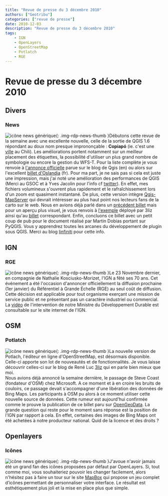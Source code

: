 ```yaml
---
title: "Revue de presse du 3 décembre 2010"
authors: ["Geotribu"]
categories: ["revue de presse"]
date: 2010-12-03
description: "Revue de presse du 3 décembre 2010"
tags:
    - IGN
    - OpenLayers
    - OpenStreetMap
    - Potlatch
    - RGE
---
```


# Revue de presse du 3 décembre 2010

## Divers

### News

![icône news générique](https://cdn.geotribu.fr/img/internal/icons-rdp-news/news.png "News Geotribu"){: .img-rdp-news-thumb }Débutons cette revue de la semaine avec une excellente nouvelle, celle de la sortie de QGIS 1.6 répondant au doux nom presque imprononçable : **Copiapó** (ie. c'est une [ville](http://geotribu.net/applications/baselayers/index.php?zoom=12&lon=-7828668.2588643&lat=-3169701.0380392) au Chili). Les améliorations portent notamment sur un meilleur placement des étiquettes, la possibilité d'utiliser un plus grand nombre de symbologie ou encore la gestion du WFS-T. Pour la liste complète je vous renvoie à [l'annonce officielle](http://blog.qgis.org/node/146) parue sur le blog de Qgis (en) ou alors sur l'excellent [billet d'Oslandia](http://www.oslandia.com/tech/?p=889) (fr). Pour ma part, je ne sais pas si cela est juste une impression, mais j'ai noté une amélioration des performances de QGIS (Merci au GSOC et à Yves Jacolin pour l'info cf [twitter](http://twitter.com/#!/yjacolin/status/10676694952185856)). En effet, mes fichiers volumineux s'ouvrent plus rapidement et le rafraîchissement lors d'un zoom est quasiment instantané. De plus, cette version intègre [Qgis-MapServer](http://karlinapp.ethz.ch/qgis_wms/index.html) qui devrait intéresser au plus haut point nos lecteurs fans de la carto sur le web. Nous en avions déjà parlé dans un [précédent billet](http://geotribu.net/node/286) mais pour un aperçu plus visuel, je vous renvois à [l'exemple](http://demo.3liz.fr/qgismapserver/index.html) déployé par 3liz ainsi qu'au [billet](http://3liz.org/blog/rldhont/index.php/2010/12/02/354-qgis-mapserver-une-alternative-a-mapserver-et-geoserver) correspondant. Enfin, concluons ce billet avec un petit coup de pub pour le document réalisé par Martin Dobias portant sur PyQGIS. Vous y apprendrez toutes les arcanes du développement de plugin sous QGIS. Merci au blog [linfiniti](http://linfiniti.com/2010/11/python-qgis-cookbook/) pour cette info.

## IGN

### RGE

![icône news générique](https://cdn.geotribu.fr/img/internal/icons-rdp-news/news.png "News Geotribu"){: .img-rdp-news-thumb }Le 23 Novembre dernier, en compagnie de Nathalie Kosciusko-Morizet, l'IGN a fêté ses 70 ans. Cet événement a été l'occasion d'annoncer officiellement la diffusion prochaine (1er janvier) du Référentiel à Grande Échelle (RGE) au seul coût de diffusion. Cette décision est applicable pour tout organisme exerçant une mission de service public et ne présentant pas un caractère industriel ou commercial. La [vidéo](http://www.ign.fr/institut/documentArticle.do?idDoc=6415711&indexRoot=4&indexChild=1&currentRootSearch=&indexChildSearch#) de l'intervention de notre Ministre du Développement Durable est consultable sur le site internet de l'IGN.

## OSM

### Potlatch

![icône news générique](https://cdn.geotribu.fr/img/internal/icons-rdp-news/news.png "News Geotribu"){: .img-rdp-news-thumb }La nouvelle version de Potlach, l'éditeur en ligne d'OpenStreetMap, est désormais disponible. Celle-ci apporte son lot de nouveautés et de fonctionnalités. Je vous laisse découvrir celles-ci sur le blog de René Luc [3liz](http://3liz.org/blog/rldhont/index.php/2010/11/30/353-potlatch-2-sur-openstreetmaporg) qui en parle bien mieux que moi.  
Nous avions déjà annoncé la semaine dernière, le passage de Steve Coast (fondateur d'OSM) chez Microsoft. A ce moment et à en croire les bruits de couloirs, ce passage devait s'accompagner d'une libération des données de Bing Maps. Les participants à OSM pu alors à ce moment utiliser cette nouvelle source de données. Cette rumeur est aujourd'hui confirmée comme le prouve la publication de ce billet paru sur [OpenGeoData](http://opengeodata.org/microsoft-imagery-details). La grande question qui reste pour le moment sans réponse est la position de l'IGN par rapport à cela. En effet, certaines des images de Bing Maps ont été achetées à notre producteur national. Quid de la licence et des droits ?

## Openlayers

### Icônes

![icône news générique](https://cdn.geotribu.fr/img/internal/icons-rdp-news/news.png "News Geotribu"){: .img-rdp-news-thumb }J'avoue n'avoir jamais été un grand fan des icônes proposées par défaut par OpenLayers. Si, tout comme moi, vous souhaiteriez pouvoir les changer facilement, alors n'hésitez pas à faire un tour sur le site [MapBox](http://mapbox.com/documentation/adding-tiles-your-site/openlayers-themes) qui propose un jeu complet d’icônes permettant de personnaliser votre interface. Le résultat est esthétiquement plus joli et la mise en place plus que simple.
